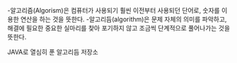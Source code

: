 -알고리즘(Algorism)은 컴퓨터가 사용되기 훨씬 이전부터 사용되던 단어로, 숫자를 이용한 연산을 하는 것을 뜻한다. 
-알고리듬(algorithm)은 문제 자체의 의미를 파악하고, 해결에 필요한 중요한 실마리를 찾아 포기하지 않고 조금씩 단계적으로 풀어나가는 것을 뜻한다.

JAVA로 열심히 푼 알고리듬 저장소
